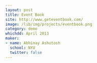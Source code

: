 ```yaml
---
layout: post
title: Event Book
site: http://www.geteventbook.com/
image: /lib/img/projects/eventbook.png
category: demo 
whichdd: April 2013
maker:
- name: Abhinay Ashutosh
  school: NYU
  twitter: false
---
```


